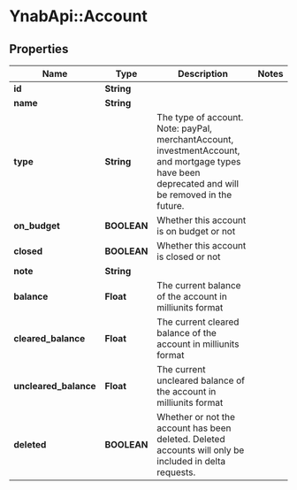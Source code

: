 # YnabApi::Account

## Properties
Name | Type | Description | Notes
------------ | ------------- | ------------- | -------------
**id** | **String** |  | 
**name** | **String** |  | 
**type** | **String** | The type of account. Note: payPal, merchantAccount, investmentAccount, and mortgage types have been deprecated and will be removed in the future. | 
**on_budget** | **BOOLEAN** | Whether this account is on budget or not | 
**closed** | **BOOLEAN** | Whether this account is closed or not | 
**note** | **String** |  | 
**balance** | **Float** | The current balance of the account in milliunits format | 
**cleared_balance** | **Float** | The current cleared balance of the account in milliunits format | 
**uncleared_balance** | **Float** | The current uncleared balance of the account in milliunits format | 
**deleted** | **BOOLEAN** | Whether or not the account has been deleted.  Deleted accounts will only be included in delta requests. | 


